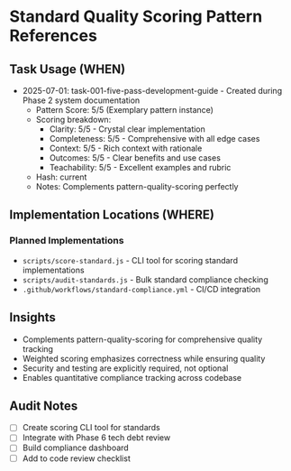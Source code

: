 # Standard Quality Scoring Pattern References

## Task Usage (WHEN)
- 2025-07-01: task-001-five-pass-development-guide - Created during Phase 2 system documentation
  - Pattern Score: 5/5 (Exemplary pattern instance)
  - Scoring breakdown:
    - Clarity: 5/5 - Crystal clear implementation
    - Completeness: 5/5 - Comprehensive with all edge cases
    - Context: 5/5 - Rich context with rationale
    - Outcomes: 5/5 - Clear benefits and use cases
    - Teachability: 5/5 - Excellent examples and rubric
  - Hash: current
  - Notes: Complements pattern-quality-scoring perfectly

## Implementation Locations (WHERE)
<!-- To be populated when pattern is implemented in code -->
### Planned Implementations
- `scripts/score-standard.js` - CLI tool for scoring standard implementations
- `scripts/audit-standards.js` - Bulk standard compliance checking
- `.github/workflows/standard-compliance.yml` - CI/CD integration

## Insights
- Complements pattern-quality-scoring for comprehensive quality tracking
- Weighted scoring emphasizes correctness while ensuring quality
- Security and testing are explicitly required, not optional
- Enables quantitative compliance tracking across codebase

## Audit Notes
- [ ] Create scoring CLI tool for standards
- [ ] Integrate with Phase 6 tech debt review
- [ ] Build compliance dashboard
- [ ] Add to code review checklist